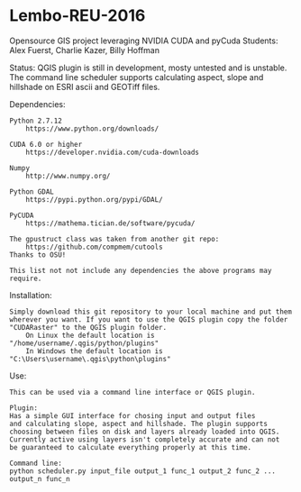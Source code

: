 # Lembo-REU-2016
Opensource GIS project leveraging NVIDIA CUDA and pyCuda
Students: Alex Fuerst, Charlie Kazer, Billy Hoffman


Status:
    QGIS plugin is still in development, mosty untested and is unstable.
    The command line scheduler supports calculating aspect, slope and 
    hillshade on ESRI ascii and GEOTiff files.

Dependencies:

    Python 2.7.12
        https://www.python.org/downloads/

    CUDA 6.0 or higher
        https://developer.nvidia.com/cuda-downloads

    Numpy
        http://www.numpy.org/

    Python GDAL
        https://pypi.python.org/pypi/GDAL/

    PyCUDA
        https://mathema.tician.de/software/pycuda/

    The gpustruct class was taken from another git repo:
        https://github.com/compmem/cutools
    Thanks to OSU!

    This list not not include any dependencies the above programs may require.

Installation:

    Simply download this git repository to your local machine and put them
    wherever you want. If you want to use the QGIS plugin copy the folder
    "CUDARaster" to the QGIS plugin folder.
        On Linux the default location is "/home/username/.qgis/python/plugins" 
        In Windows the default location is "C:\Users\username\.qgis\python\plugins"

Use:

    This can be used via a command line interface or QGIS plugin. 
    
    Plugin:
    Has a simple GUI interface for chosing input and output files
    and calculating slope, aspect and hillshade. The plugin supports
    choosing between files on disk and layers already loaded into QGIS.
    Currently active using layers isn't completely accurate and can not 
    be guaranteed to calculate everything properly at this time.

    Command line:
    python scheduler.py input_file output_1 func_1 output_2 func_2 ... output_n func_n
